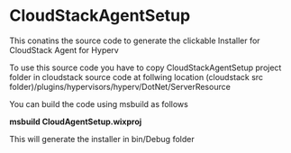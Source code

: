 CloudStackAgentSetup
====================

This conatins the source code to generate the clickable Installer for CloudStack Agent for Hyperv

To use this source code you have to copy CloudStackAgentSetup project folder in cloudstack source code at follwing location
(cloudstack src folder)/plugins/hypervisors/hyperv/DotNet/ServerResource

You can build the code using msbuild as follows 

**msbuild  CloudAgentSetup.wixproj**

This will generate the installer in bin/Debug folder 
